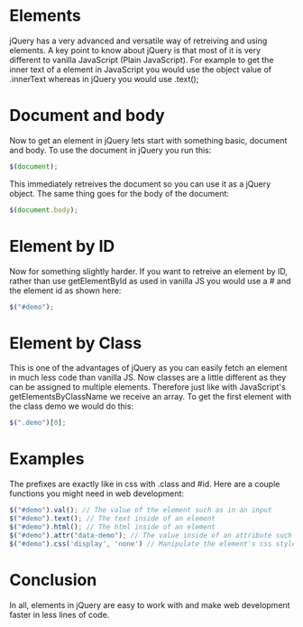 # Elements

jQuery has a very advanced and versatile way of retreiving and using elements. A key point to know about jQuery is that most of it is very different to vanilla JavaScript (Plain JavaScript). For example to get the inner text of a element in JavaScript you would use the object value of .innerText whereas in jQuery you would use .text(); 

# Document and body
Now to get an element in jQuery lets start with something basic, document and body. To use the document in jQuery you run this:
```js
$(document);
```
This immediately retreives the document so you can use it as a jQuery object. The same thing goes for the body of the document:
```js
$(document.body);
```
# Element by ID
Now for something slightly harder. If you want to retreive an element by ID, rather than use getElementById as used in vanilla JS you would use a # and the element id as shown here:
```js
$("#demo");
```
# Element by Class
This is one of the advantages of jQuery as you can easily fetch an element in much less code than vanilla JS. Now classes are a little different as they can be assigned to multiple elements. Therefore just like with JavaScript's getElementsByClassName we receive an array. To get the first element with the class demo we would do this:
```js
$(".demo")[0];
```
# Examples
The prefixes are exactly like in css with .class and #id. Here are a couple functions you might need in web development:
```js
$("#demo").val(); // The value of the element such as in an input
$("#demo").text(); // The text inside of an element
$("#demo").html(); // The html inside of an element
$("#demo").attr("data-demo"); // The value inside of an attribute such as data-demo
$("#demo").css('display', 'none') // Manipulate the element's css style
```

# Conclusion
In all, elements in jQuery are easy to work with and make web development faster in less lines of code.
